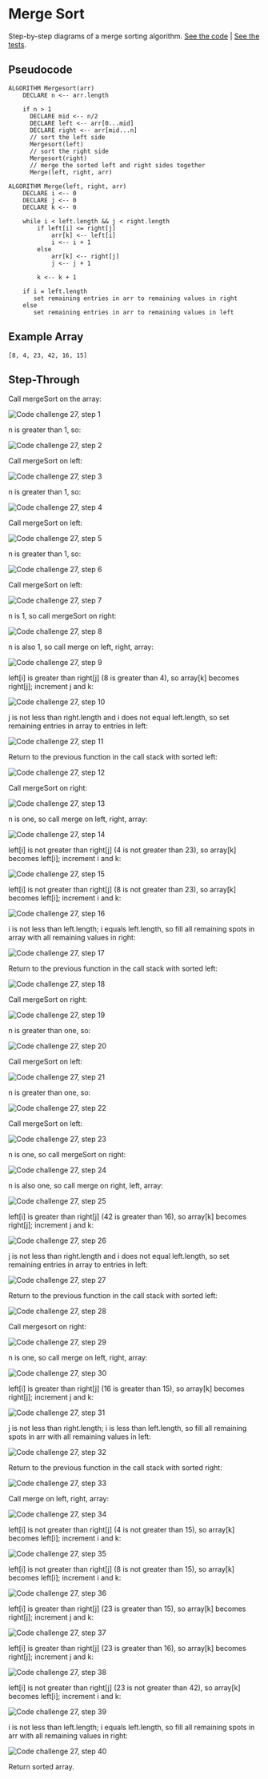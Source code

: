 # Merge Sort

Step-by-step diagrams of a merge sorting algorithm. [See the code](../MergeSort.javaava) | [See the tests](../../../../../test/java/datastructures/sorting/sortingTest.java).

## Pseudocode

```
ALGORITHM Mergesort(arr)
    DECLARE n <-- arr.length

    if n > 1
      DECLARE mid <-- n/2
      DECLARE left <-- arr[0...mid]
      DECLARE right <-- arr[mid...n]
      // sort the left side
      Mergesort(left)
      // sort the right side
      Mergesort(right)
      // merge the sorted left and right sides together
      Merge(left, right, arr)

ALGORITHM Merge(left, right, arr)
    DECLARE i <-- 0
    DECLARE j <-- 0
    DECLARE k <-- 0

    while i < left.length && j < right.length
        if left[i] <= right[j]
            arr[k] <-- left[i]
            i <-- i + 1
        else
            arr[k] <-- right[j]
            j <-- j + 1

        k <-- k + 1

    if i = left.length
       set remaining entries in arr to remaining values in right
    else
       set remaining entries in arr to remaining values in left

```

## Example Array

`[8, 4, 23, 42, 16, 15]`

## Step-Through

Call mergeSort on the array:

![Code challenge 27, step 1](../../../resources/cc-27-01.png)

n is greater than 1, so:

![Code challenge 27, step 2](../../../resources/cc-27-02.png)

Call mergeSort on left:

![Code challenge 27, step 3](../../../resources/cc-27-03.png)

n is greater than 1, so:

![Code challenge 27, step 4](../../../resources/cc-27-04.png)

Call mergeSort on left:

![Code challenge 27, step 5](../../../resources/cc-27-05.png)

n is greater than 1, so:

![Code challenge 27, step 6](../../../resources/cc-27-06.png)

Call mergeSort on left:

![Code challenge 27, step 7](../../../resources/cc-27-07.png)

n is 1, so call mergeSort on right:

![Code challenge 27, step 8](../../../resources/cc-27-08.png)

n is also 1, so call merge on left, right, array:

![Code challenge 27, step 9](../../../resources/cc-27-09.png)

left[i] is greater than right[j] (8 is greater than 4), so array[k] becomes right[j]; increment j and k:

![Code challenge 27, step 10](../../../resources/cc-27-10.png)

j is not less than right.length and i does not equal left.length, so set remaining entries in array to entries in left:

![Code challenge 27, step 11](../../../resources/cc-27-11.png)

Return to the previous function in the call stack with sorted left:

![Code challenge 27, step 12](../../../resources/cc-27-12.png)

Call mergeSort on right:

![Code challenge 27, step 13](../../../resources/cc-27-13.png)

n is one, so call merge on left, right, array:

![Code challenge 27, step 14](../../../resources/cc-27-14.png)

left[i] is not greater than right[j] (4 is not greater than 23), so array[k] becomes left[i]; increment i and k:

![Code challenge 27, step 15](../../../resources/cc-27-15.png)

left[i] is not greater than right[j] (8 is not greater than 23), so array[k] becomes left[i]; increment i and k:

![Code challenge 27, step 16](../../../resources/cc-27-16.png)

i is not less than left.length; i equals left.length, so fill all remaining spots in array with all remaining values in right:

![Code challenge 27, step 17](../../../resources/cc-27-17.png)

Return to the previous function in the call stack with sorted left:

![Code challenge 27, step 18](../../../resources/cc-27-18.png)

Call mergeSort on right:

![Code challenge 27, step 19](../../../resources/cc-27-19.png)

n is greater than one, so:

![Code challenge 27, step 20](../../../resources/cc-27-20.png)

Call mergeSort on left:

![Code challenge 27, step 21](../../../resources/cc-27-21.png)

n is greater than one, so:

![Code challenge 27, step 22](../../../resources/cc-27-22.png)

Call mergeSort on left:

![Code challenge 27, step 23](../../../resources/cc-27-23.png)

n is one, so call mergeSort on right:

![Code challenge 27, step 24](../../../resources/cc-27-24.png)

n is also one, so call merge on right, left, array:

![Code challenge 27, step 25](../../../resources/cc-27-25.png)

left[i] is greater than right[j] (42 is greater than 16), so array[k] becomes right[j]; increment j and k:

![Code challenge 27, step 26](../../../resources/cc-27-26.png)

j is not less than right.length and i does not equal left.length, so set remaining entries in array to entries in left:

![Code challenge 27, step 27](../../../resources/cc-27-27.png)

Return to the previous function in  the call stack with sorted left:

![Code challenge 27, step 28](../../../resources/cc-27-28.png)

Call mergesort on right:

![Code challenge 27, step 29](../../../resources/cc-27-29.png)

n is one, so call merge on left, right, array:

![Code challenge 27, step 30](../../../resources/cc-27-30.png)

left[i] is greater than right[j] (16 is greater than 15), so array[k] becomes right[j]; increment j and k:

![Code challenge 27, step 31](../../../resources/cc-27-31.png)

j is not less than right.length; i is less than left.length, so fill all remaining spots in arr with all remaining values in left:

![Code challenge 27, step 32](../../../resources/cc-27-32.png)

Return to the previous function in the call stack with sorted right:

![Code challenge 27, step 33](../../../resources/cc-27-33.png)

Call merge on left, right, array:

![Code challenge 27, step 34](../../../resources/cc-27-34.png)

left[i] is not greater than right[j] (4 is not greater than 15), so array[k] becomes left[i]; increment i and k:

![Code challenge 27, step 35](../../../resources/cc-27-35.png)

left[i] is not greater than right[j] (8 is not greater than 15), so array[k] becomes left[i]; increment i and k:

![Code challenge 27, step 36](../../../resources/cc-27-36.png)

left[i] is greater than right[j] (23 is greater than 15), so array[k] becomes right[j]; increment j and k:

![Code challenge 27, step 37](../../../resources/cc-27-37.png)

left[i] is greater than right[j] (23 is greater than 16), so array[k] becomes right[j]; increment j and k:

![Code challenge 27, step 38](../../../resources/cc-27-38.png)

left[i] is not greater than right[j] (23 is not greater than 42), so array[k] becomes left[i]; increment i and k:

![Code challenge 27, step 39](../../../resources/cc-27-39.png)

i is not less than left.length; i equals left.length, so fill all remaining spots in arr with all remaining values in right:

![Code challenge 27, step 40](../../../resources/cc-27-40.png)

Return sorted array.

